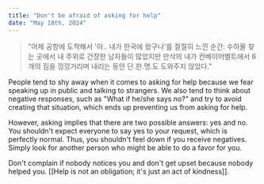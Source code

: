 ```yaml
---
title: "Don't be afraid of asking for help"
date: "May 18th, 2024"
---
```


> "어제 공항에 도착해서 '아.. 내가 한국에 왔구나'를 절절히 느낀 순간: 수하물 찾는 곳에서 내 주위로 건장한 남자들이 많았지만 만삭의 내가 컨베이어벨트에서 6개의 짐을 낑낑거리며 내리는 동안 단.한.명.도 도와주지 않았다." 

People tend to shy away when it comes to asking for help because we fear speaking up in public and talking to strangers. We also tend to think about negative responses, such as "What if he/she says no?" and try to avoid creating that situation, which ends up preventing us from asking for help.

However, asking implies that there are two possible answers: yes and no. You shouldn't expect everyone to say yes to your request, which is perfectly normal. Thus, you shouldn't feel down if you receive negatives. Simply look for another person who might be able to do a favor for you.

Don't complain if nobody notices you and don't get upset because nobody helped you. [[Help is not an obligation; it's just an act of kindness]].